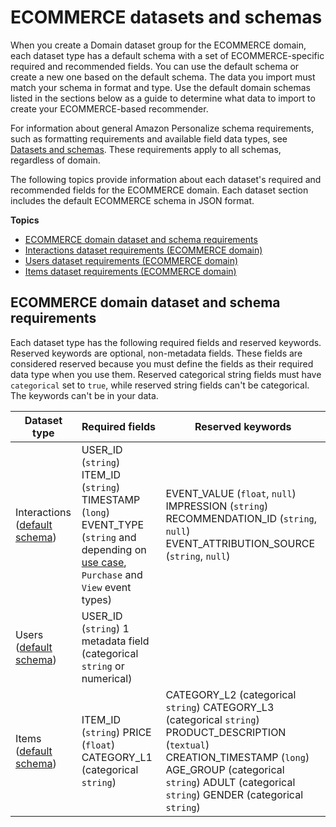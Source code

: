 # ECOMMERCE datasets and schemas<a name="ECOMMERCE-datasets-and-schemas"></a>

 When you create a Domain dataset group for the ECOMMERCE domain, each dataset type has a default schema with a set of ECOMMERCE\-specific required and recommended fields\. You can use the default schema or create a new one based on the default schema\. The data you import must match your schema in format and type\. Use the default domain schemas listed in the sections below as a guide to determine what data to import to create your ECOMMERCE\-based recommender\.

For information about general Amazon Personalize schema requirements, such as formatting requirements and available field data types, see [Datasets and schemas](how-it-works-dataset-schema.md)\. These requirements apply to all schemas, regardless of domain\.

 The following topics provide information about each dataset's required and recommended fields for the ECOMMERCE domain\. Each dataset section includes the default ECOMMERCE schema in JSON format\. 

**Topics**
+ [ECOMMERCE domain dataset and schema requirements](#ECOMMERCE-dataset-requirements)
+ [Interactions dataset requirements \(ECOMMERCE domain\)](ECOMMERCE-interactions-dataset.md)
+ [Users dataset requirements \(ECOMMERCE domain\)](ECOMMERCE-users-dataset.md)
+ [Items dataset requirements \(ECOMMERCE domain\)](ECOMMERCE-items-dataset.md)

## ECOMMERCE domain dataset and schema requirements<a name="ECOMMERCE-dataset-requirements"></a>

Each dataset type has the following required fields and reserved keywords\. Reserved keywords are optional, non\-metadata fields\. These fields are considered reserved because you must define the fields as their required data type when you use them\. Reserved categorical string fields must have `categorical` set to `true`, while reserved string fields can't be categorical\. The keywords can't be in your data\.


| Dataset type | Required fields | Reserved keywords | 
| --- | --- | --- | 
| Interactions \([default schema](ECOMMERCE-interactions-dataset.md#ECOMMERCE-interactions-schema)\) |  USER\_ID \(`string`\) ITEM\_ID \(`string`\) TIMESTAMP \(`long`\) EVENT\_TYPE \(`string` and depending on [use case](domain-use-cases.md), `Purchase` and `View` event types\)  |  EVENT\_VALUE \(`float`, `null`\) IMPRESSION \(`string`\) RECOMMENDATION\_ID \(`string`, `null`\) EVENT\_ATTRIBUTION\_SOURCE \(`string`, `null`\)  | 
| Users \([default schema](ECOMMERCE-users-dataset.md#ECOMMERCE-users-dataset-schema)\) |  USER\_ID \(`string`\) 1 metadata field \(categorical `string` or numerical\)  |   | 
| Items \([default schema](ECOMMERCE-items-dataset.md#ECOMMERCE-items-dataset-schema)\) |  ITEM\_ID \(`string`\) PRICE \(`float`\) CATEGORY\_L1 \(categorical `string`\)  |  CATEGORY\_L2 \(categorical `string`\) CATEGORY\_L3 \(categorical `string`\) PRODUCT\_DESCRIPTION \(`textual`\) CREATION\_TIMESTAMP \(`long`\) AGE\_GROUP \(categorical `string`\) ADULT \(categorical `string`\) GENDER \(categorical `string`\)  | 